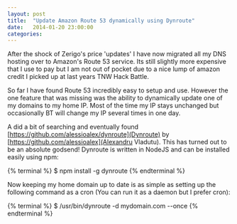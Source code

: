 ```yaml
---
layout: post
title:  "Update Amazon Route 53 dynamically using Dynroute"
date:   2014-01-20 23:00:00
categories: 
---
```


After the shock of Zerigo's price 'updates' I have now migrated all my DNS hosting over to Amazon's Route 53 service. Its still slightly more expensive that I use to pay but I am not out of pocket due to a nice lump of amazon credit I picked up at last years TNW Hack Battle.

So far I have found Route 53 incredibly easy to setup and use. However the one feature that was missing was the ability to dynamically update one of my domains to my home IP. Most of the time my IP stays unchanged but occasionally BT will change my IP several times in one day.

A did a bit of searching and eventually found [https://github.com/alessioalex/dynroute](Dynroute) by [https://github.com/alessioalex](Alexandru Vladutu). This has turned out to be an absolute godsend! Dynroute is written in NodeJS and can be installed easily using npm:

{% terminal %}
$ npm install -g dynroute
{% endterminal %}

Now keeping my home domain up to date is as simple as setting up the following command as a cron (You can run it as a daemon but I prefer cron):

{% terminal %}
$ /usr/bin/dynroute -d mydomain.com --once
{% endterminal %}
